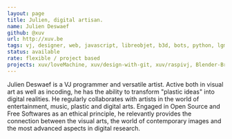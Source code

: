 ```yaml
---
layout: page
title: Julien, digital artisan.
name: Julien Deswaef
github: @xuv
url: http://xuv.be
tags: vj, designer, web, javascript, libreobjet, b3d, bots, python, lgm 
status: available
rate: flexible / project based
projects: xuv/loveMachine, xuv/design-with-git, xuv/raspivj, Blender-Brussels/blender-brussels.github.io, libreobjet/libreobjet.org
---
```


Julien Deswaef is a VJ programmer and versatile artist. Active both in visual art as well as incoding, he has the ability to transform "plastic ideas" into digital realities. He regularly collaborates with artists in the world of entertainment, music, plastic and digital arts. Engaged in Open Source and Free Softwares as an ethical principle, he relevantly provides the connection between the visual arts, the world of contemporary images and the most advanced aspects in digital research.